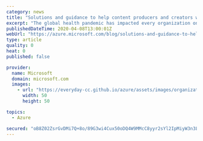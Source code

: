 ```yaml
---
category: news
title: "Solutions and guidance to help content producers and creators work remotely"
excerpt: "The global health pandemic has impacted every organization on the planet—no matter the size—their employees, and the customers they serve. The emphasis on social distancing and shelter in place orders have disrupted virtually every industry and form of business. The Media & Entertainment (M&E) industry"
publishedDateTime: 2020-04-08T13:00:01Z
webUrl: "https://azure.microsoft.com/blog/solutions-and-guidance-to-help-content-producers-and-creators-work-remotely/"
type: article
quality: 0
heat: 0
published: false

provider:
  name: Microsoft
  domain: microsoft.com
  images:
    - url: "https://everyday-cc.github.io/azure/assets/images/organizations/microsoft.com-50x50.jpg"
      width: 50
      height: 50

topics:
  - Azure

secured: "oB8Z02ZsrGvDMi7Q+8o/89G3wi4Cux50oDQ4W9MMcC8yyr2sYl2IpMiyW3n3LzyMH0IO01BlqFpaqR3z68BlgBb5cmTEpkdwM4elQLHYtdquMJD91ZfnwewZRvyPmRHKtdPoweTfBZ5Mh4f89cDTlxqKrB2dO5JSvYk9x8Ycwht/sCAmCQ/Upd0fow0qIIDPCSY5vz4zJvHvB936FlbnIbyVaD7E+r5YZ99iufI1XvOcZmO3c5rKNcmnPw34hMlZbu3sW+x39H9TtUgQkr6/cwXY5kw/Ux4w0aoLNHWhrq+Ewmh1EZaKXhdP3VeT865IgQKNFbogp7JWWQ97LkTICA==;cUGgZ+GaZlTYavyyLzcM5g=="
---
```


